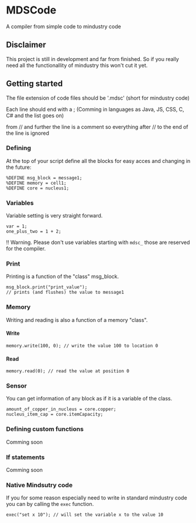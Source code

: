 # MDSCode
A compiler from simple code to mindustry code

## Disclaimer
This project is still in development and far from finished. So if you really need all the functionallity of mindustry this won't cut it yet.

## Getting started
The file extension of code files should be '.mdsc' (short for mindustry code)

Each line should end with a ; (Comming in languages as Java, JS, CSS, C, C# and the list goes on)

from // and further the line is a comment so everything after // to the end of the line is ignored

### Defining
At the top of your script define all the blocks for easy acces and changing in the future:
```
%DEFINE msg_block = message1;
%DEFINE memory = cell1;
%DEFINE core = nucleus1;
```

### Variables
Variable setting is very straight forward.
```
var = 1;
one_plus_two = 1 + 2;
```

!! Warning. Please don't use variables starting with ``mdsc_`` those are reserved for the compiler.

### Print
Printing is a function of the "class" msg_block.
```
msg_block.print("print_value");
// prints (and flushes) the value to message1
```

### Memory
Writing and reading is also a function of a memory "class".

#### Write
```
memory.write(100, 0); // write the value 100 to location 0
```
#### Read
```
memory.read(0); // read the value at position 0
```

### Sensor
You can get information of any block as if it is a variable of the class.
```
amount_of_copper_in_nucleus = core.copper;
nucleus_item_cap = core.itemCapacity;
```

### Defining custom functions
Comming soon

### If statements
Comming soon

### Native Mindsutry code
If you for some reason especially need to write in standard mindustry code you can by calling the ``exec`` function.
```
exec("set x 10"); // will set the variable x to the value 10
```